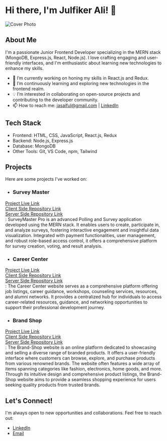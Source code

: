 # Hi there, I'm Julfiker Ali! 👋

![Cover Photo](link_to_your_cover_photo.jpg)

## About Me
I'm a passionate Junior Frontend Developer specializing in the MERN stack (MongoDB, Express.js, React, Node.js). I love crafting engaging and user-friendly interfaces, and I'm enthusiastic about learning new technologies to enhance my skills.

- 🔭 I’m currently working on honing my skills in React.js and Redux.
- 🌱 I’m continuously learning and exploring new technologies in the frontend realm.
- 💡 I’m interested in collaborating on open-source projects and contributing to the developer community.
- 📫 How to reach me: jasaiful@gmail.com | [LinkedIn](https://www.linkedin.com/in/julfikerali/)

## Tech Stack
- Frontend: HTML, CSS, JavaScript, React.js, Redux
- Backend: Node.js, Express.js
- Database: MongoDB
- Other Tools: Git, VS Code, npm, Tailwind

## Projects
Here are some projects I've worked on:
- ### Survey Master
[Project Live Link](https://surveymaster-96ecd.web.app)  
[Client Side Repository Link](https://github.com/jasaiful/survey-master-client.git)  
[Server Side Repository Link](https://github.com/jasaiful/survey-master-server.git)  
: SurveyMaster Pro is an advanced Polling and Survey application developed using the MERN stack. It enables users to create, participate in, and analyze surveys, fostering interactive engagement and insightful data visualization. Integrated with payment functionalities, user management, and robust role-based access control, it offers a comprehensive platform for survey creation, voting, and result analysis.

- ### Career Center
[Project Live Link](https://neon-baklava-ee1d7f.netlify.app)  
[Client Side Repository Link](https://github.com/jasaiful/career_center_client.git)  
[Server Side Repository Link](https://github.com/jasaiful/career_center_server.git)  
: The Career Center website serves as a comprehensive platform offering job listings, career guidance, workshops, counseling services, resources, and alumni networks. It provides a centralized hub for individuals to access career-related resources, guidance, and networking opportunities to support their professional development journey.

- ### Brand Shop
[Project Live Link](https://brand-shop-c7580.web.app)  
[Client Side Repository Link](https://github.com/jasaiful/brand-shop-client.git)  
[Server Side Repository Link](https://github.com/jasaiful/brand-shop-server.git)  
: The Brand-Shop website is an online platform dedicated to showcasing and selling a diverse range of branded products. It offers a user-friendly interface where customers can browse, explore, and purchase products from various renowned brands. The website often features a wide array of items spanning categories like fashion, electronics, home goods, and more. Through its intuitive design and comprehensive product listings, the Brand-Shop website aims to provide a seamless shopping experience for users seeking quality products from trusted brands.


## Let's Connect!
I'm always open to new opportunities and collaborations. Feel free to reach out:
- [LinkedIn](https://www.linkedin.com/in/julfikerali/)
- [Email](jasaiful@gmail.com)
